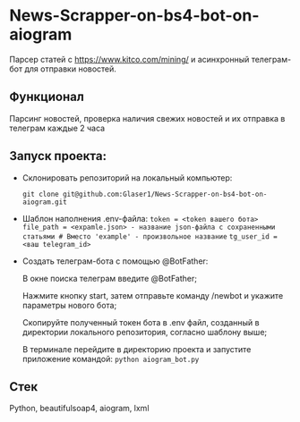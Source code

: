 # News-Scrapper-on-bs4-bot-on-aiogram

Парсер статей с https://www.kitco.com/mining/ и асинхронный телеграм-бот для отправки новостей.

## Функционал
   Парсинг новостей, проверка наличия свежих новостей и их отправка в телеграм каждые 2 часа

## Запуск проекта:
* Склонировать репозиторий на локальный компьютер:

  ``` git clone git@github.com:Glaser1/News-Scrapper-on-bs4-bot-on-aiogram.git ```
  
  
* Шаблон наполнения .env-файла:
  ``` token = <token вашего бота> ``` 
  ``` file_path = <expamle.json> - название json-файла с сохраненными статьями # Вместо 'example' - произвольное название ```
  ``` tg_user_id = <ваш telegram_id> ```
  
  
* Создать телеграм-бота с помощью @BotFather:

  В окне поиска телеграм введите @BotFather;
  
  Нажмите кнопку start, затем отправьте команду /newbot и укажите параметры нового бота;
  
  Скопируйте полученный токен бота в .env файл, созданный в директории локального репозитория, согласно шаблону выше;
  
  В терминале перейдите в директорию проекта и запустите приложение командой: 
    ``` python aiogram_bot.py ```

## Стек
  Python, beautifulsoap4, aiogram, lxml
